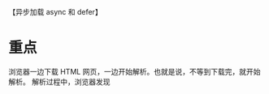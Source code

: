 【异步加载 async 和 defer】

# 重点

浏览器一边下载 HTML 网页，一边开始解析。也就是说，不等到下载完，就开始解析。
解析过程中，浏览器发现<script>元素，就暂停解析，把网页渲染的控制权转交给 JavaScript 引擎。
如果<script>元素引用了外部脚本，就下载该脚本再执行，否则就直接执行代码。
JavaScript 引擎执行完毕，控制权交还渲染引擎，恢复解析 HTML 网页。

## 通过给<script>标签设置 defer 属性，将脚本文件设置为延迟加载.

当浏览器遇到带有 defer 属性的<script>标签时，会再开启一个线程去下载 js 文件，同时继续解析 HTML 文档.
等等 HTML 全部解析完毕 DOM 加载完成之后，再去执行加载好的 js 文件。

## async 属性和 defer 属性类似，也是会开启一个线程去下载 js 文件.

但和 defer 不同的时，它会在下载完成后立刻执行，而不是会等到 DOM 加载完成之后再执行，所以还是有可能会造成阻塞。
